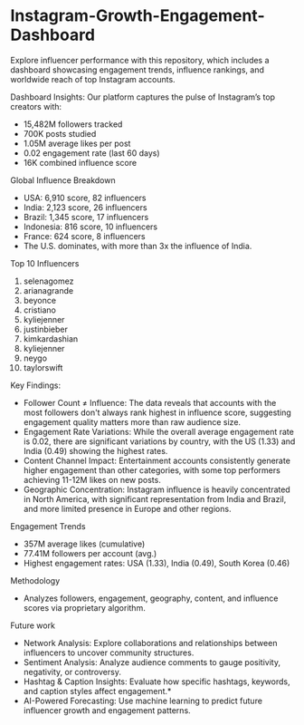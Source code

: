 # Instagram-Growth-Engagement-Dashboard
Explore influencer performance with this repository, which includes a dashboard showcasing engagement trends, influence rankings, and worldwide reach of top Instagram accounts.


Dashboard Insights:
Our platform captures the pulse of Instagram’s top creators with:
* 15,482M followers tracked
* 700K posts studied
* 1.05M average likes per post
* 0.02 engagement rate (last 60 days)
* 16K combined influence score

Global Influence Breakdown

* USA: 6,910 score, 82 influencers
* India: 2,123 score, 26 influencers
* Brazil: 1,345 score, 17 influencers
* Indonesia: 816 score, 10 influencers
* France: 624 score, 8 influencers
* The U.S. dominates, with more than 3x the influence of India.


Top 10 Influencers
1. selenagomez
2. arianagrande
3. beyonce
4. cristiano
5. kyliejenner
6. justinbieber
7. kimkardashian
8. kyliejenner
9. neygo
10. taylorswift

Key Findings:
* Follower Count ≠ Influence: The data reveals that accounts with the most followers don't always rank highest in influence score, suggesting engagement quality matters more than raw audience size.
* Engagement Rate Variations: While the overall average engagement rate is 0.02, there are significant variations by country, with the US (1.33) and India (0.49) showing the highest rates.
* Content Channel Impact: Entertainment accounts consistently generate higher engagement than other categories, with some top performers achieving 11-12M likes on new posts.
* Geographic Concentration: Instagram influence is heavily concentrated in North America, with significant representation from India and Brazil, and more limited presence in Europe and other regions.

Engagement Trends

* 357M average likes (cumulative)
* 77.41M followers per account (avg.)
* Highest engagement rates: USA (1.33), India (0.49), South Korea (0.46)

Methodology

* Analyzes followers, engagement, geography, content, and influence scores via proprietary algorithm.

Future work

* Network Analysis: Explore collaborations and relationships between influencers to uncover community structures.
* Sentiment Analysis: Analyze audience comments to gauge positivity, negativity, or controversy.
* Hashtag & Caption Insights: Evaluate how specific hashtags, keywords, and caption styles affect engagement.* 
* AI-Powered Forecasting: Use machine learning to predict future influencer growth and engagement patterns.

